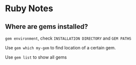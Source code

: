 # Ruby Notes

## Where are gems installed?

`gem environment`, check `INSTALLATION DIRECTORY` and `GEM PATHS`  

Use `gem which my-gem` to find location of a certain gem.  

Use `gem list` to show all gems